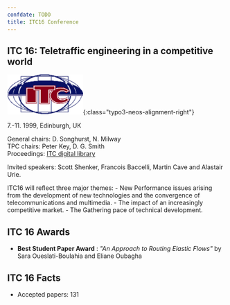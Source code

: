 ```yaml
---
confdate: TODO
title: ITC16 Conference
---
```


## ITC 16: Teletraffic engineering in a competitive world


![](/assets/Persistent/itc16.gif){:class="typo3-neos-alignment-right"}

7.-11. 1999, Edinburgh, UK

General chairs: D. Songhurst, N. Milway<br/>
TPC chairs: Peter Key, D. G. Smith<br/>
Proceedings: [ITC digital library](/itc-library/itc16.html)

Invited speakers: Scott Shenker, Francois Baccelli, Martin Cave and Alastair Urie.


ITC16 will reflect three major themes:
\- New Performance issues arising from the development of new technologies and the convergence of telecommunications and multimedia.
\- The impact of an increasingly competitive market.
\- The Gathering pace of technical development.


## ITC 16 Awards

  *  **Best Student Paper Award** : _"An Approach to Routing Elastic Flows"_ by Sara Oueslati-Boulahia and Eliane Oubagha



## ITC 16 Facts

  * Accepted papers: 131


